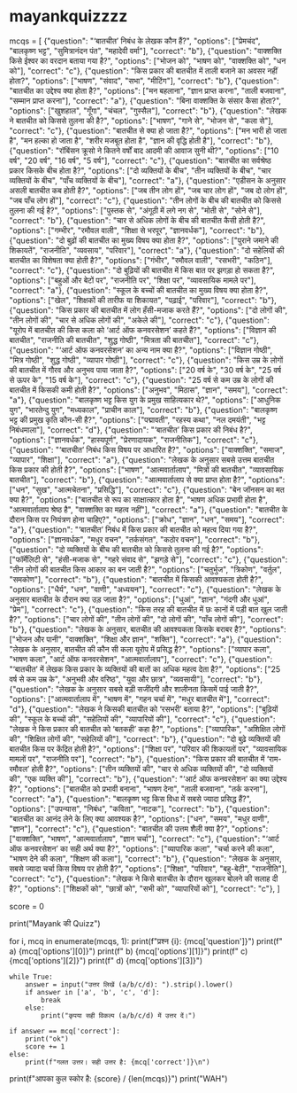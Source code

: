 # mayankquizzzz
mcqs = [
    {"question": "‘बातचीत’ निबंध के लेखक कौन हैं?", "options": ["प्रेमचंद", "बालकृष्ण भट्ट", "सुमित्रानंदन पंत", "महादेवी वर्मा"], "correct": "b"},
    {"question": "वाक्शक्ति किसे ईश्वर का वरदान बताया गया है?", "options": ["भोजन को", "भाषण को", "वाक्शक्ति को", "धन को"], "correct": "c"},
    {"question": "किस प्रकार की बातचीत में ताली बजाने का अवसर नहीं होता?", "options": ["भाषण", "संवाद", "सभा", "मीटिंग"], "correct": "b"},
    {"question": "बातचीत का उद्देश्य क्या होता है?", "options": ["मन बहलाना", "ज्ञान प्राप्त करना", "ताली बजवाना", "सम्मान प्राप्त करना"], "correct": "a"},
    {"question": "बिना वाक्शक्ति के संसार कैसा होता?", "options": ["खुशहाल", "गूँगा", "चंचल", "गुस्सैल"], "correct": "b"},
    {"question": "लेखक ने बातचीत को किससे तुलना की है?", "options": ["भाषण", "गाने से", "भोजन से", "कला से"], "correct": "c"},
    {"question": "बातचीत से क्या हो जाता है?", "options": ["मन भारी हो जाता है", "मन हल्का हो जाता है", "शरीर मजबूत होता है", "ज्ञान की वृद्धि होती है"], "correct": "b"},
    {"question": "रॉबिंसन क्रूसो ने कितने वर्षों बाद आदमी की आवाज सुनी थी?", "options": ["10 वर्ष", "20 वर्ष", "16 वर्ष", "5 वर्ष"], "correct": "c"},
    {"question": "बातचीत का सर्वश्रेष्ठ प्रकार किसके बीच होता है?", "options": ["दो व्यक्तियों के बीच", "तीन व्यक्तियों के बीच", "चार व्यक्तियों के बीच", "पाँच व्यक्तियों के बीच"], "correct": "a"},
    {"question": "एडीसन के अनुसार असली बातचीत कब होती है?", "options": ["जब तीन लोग हों", "जब चार लोग हों", "जब दो लोग हों", "जब पाँच लोग हों"], "correct": "c"},
    {"question": "तीन लोगों के बीच की बातचीत को किससे तुलना की गई है?", "options": ["पुस्तक से", "अंगूठी में लगे नग से", "मोती से", "सोने से"], "correct": "b"},
    {"question": "चार से अधिक लोगों के बीच की बातचीत कैसी होती है?", "options": ["गम्भीर", "रमौवल वाली", "शिक्षा से भरपूर", "ज्ञानवर्धक"], "correct": "b"},
    {"question": "दो बुढ़ों की बातचीत का मुख्य विषय क्या होता है?", "options": ["पुराने जमाने की शिकायतें", "राजनीति", "व्यवसाय", "परिवार"], "correct": "a"},
    {"question": "दो सहेलियों की बातचीत का विशेषता क्या होती है?", "options": ["गंभीर", "रमौवल वाली", "रसभरी", "कठिन"], "correct": "c"},
    {"question": "दो बुढ़ियों की बातचीत में किस बात पर झगड़ा हो सकता है?", "options": ["बहुओं और बेटों पर", "राजनीति पर", "शिक्षा पर", "व्यावसायिक मामले पर"], "correct": "a"},
    {"question": "स्कूल के बच्चों की बातचीत का मुख्य विषय क्या होता है?", "options": ["खेल", "शिक्षकों की तारीफ या शिकायत", "पढ़ाई", "परिवार"], "correct": "b"},
    {"question": "किस प्रकार की बातचीत में लोग हँसी-मजाक करते हैं?", "options": ["दो लोगों की", "तीन लोगों की", "चार से अधिक लोगों की", "अकेले की"], "correct": "c"},
    {"question": "यूरोप में बातचीत की किस कला को ‘आर्ट ऑफ कनवरसेशन’ कहते हैं?", "options": ["विज्ञान की बातचीत", "राजनीति की बातचीत", "शुद्ध गोष्ठी", "मित्रता की बातचीत"], "correct": "c"},
    {"question": "‘आर्ट ऑफ कनवरसेशन’ का अन्य नाम क्या है?", "options": ["विज्ञान गोष्ठी", "मित्र गोष्ठी", "शुद्ध गोष्ठी", "व्यापार गोष्ठी"], "correct": "c"},
    {"question": "किस उम्र के लोगों की बातचीत में गौरव और अनुभव पाया जाता है?", "options": ["20 वर्ष के", "30 वर्ष के", "25 वर्ष से ऊपर के", "15 वर्ष के"], "correct": "c"},
    {"question": "25 वर्ष से कम उम्र के लोगों की बातचीत में किसकी कमी होती है?", "options": ["अनुभव", "मिठास", "ज्ञान", "समय"], "correct": "a"},
    {"question": "बालकृष्ण भट्ट किस युग के प्रमुख साहित्यकार थे?", "options": ["आधुनिक युग", "भारतेन्दु युग", "मध्यकाल", "प्राचीन काल"], "correct": "b"},
    {"question": "बालकृष्ण भट्ट की प्रमुख कृति कौन-सी है?", "options": ["पद्मावती", "रहस्य कथा", "नल दमयंती", "भट्ट निबंधमाला"], "correct": "d"},
    {"question": "‘बातचीत’ किस प्रकार की निबंध है?", "options": ["ज्ञानवर्धक", "हास्यपूर्ण", "प्रेरणादायक", "राजनीतिक"], "correct": "c"},
    {"question": "‘बातचीत’ निबंध किस विषय पर आधारित है?", "options": ["वाक्शक्ति", "समाज", "व्यापार", "शिक्षा"], "correct": "a"},
    {"question": "लेखक के अनुसार सबसे उत्तम बातचीत किस प्रकार की होती है?", "options": ["भाषण", "आत्मवार्तालाप", "मित्रों की बातचीत", "व्यावसायिक बातचीत"], "correct": "b"},
    {"question": "आत्मवार्तालाप से क्या प्राप्त होता है?", "options": ["धन", "सुख", "आत्मचेतना", "प्रसिद्धि"], "correct": "c"},
    {"question": "बेन जॉनसन का मत क्या है?", "options": ["बातचीत से रूप का साक्षात्कार होता है", "भाषण अधिक प्रभावी होता है", "आत्मवार्तालाप श्रेष्ठ है", "वाक्शक्ति का महत्व नहीं"], "correct": "a"},
    {"question": "बातचीत के दौरान किस पर नियंत्रण होना चाहिए?", "options": ["क्रोध", "ज्ञान", "धन", "समय"], "correct": "a"},
    {"question": "‘बातचीत’ निबंध में किस प्रकार की बातचीत को महत्व दिया गया है?", "options": ["ज्ञानवर्धक", "मधुर वचन", "तर्कसंगत", "कठोर वचन"], "correct": "b"},
    {"question": "दो व्यक्तियों के बीच की बातचीत को किससे तुलना की गई है?", "options": ["फॉर्मेलिटी से", "हंसी-मजाक से", "गहरे संवाद से", "झगड़े से"], "correct": "c"},
    {"question": "तीन लोगों की बातचीत किस आकार का बन जाती है?", "options": ["चतुर्भुज", "त्रिकोण", "वर्तुल", "समकोण"], "correct": "b"},
    {"question": "बातचीत में किसकी आवश्यकता होती है?", "options": ["धैर्य", "धन", "वाणी", "अध्ययन"], "correct": "c"},
    {"question": "लेखक के अनुसार बातचीत के दौरान क्या उड़ जाता है?", "options": ["धुआं", "ज्ञान", "गंदगी और धुआं", "प्रेम"], "correct": "c"},
    {"question": "किस तरह की बातचीत में छः कानों में पड़ी बात खुल जाती है?", "options": ["चार लोगों की", "तीन लोगों की", "दो लोगों की", "पाँच लोगों की"], "correct": "b"},
    {"question": "लेखक के अनुसार, बातचीत की आवश्यकता किसके बराबर है?", "options": ["भोजन और पानी", "वाक्शक्ति", "शिक्षा और ज्ञान", "शक्ति"], "correct": "a"},
    {"question": "लेखक के अनुसार, बातचीत की कौन सी कला यूरोप में प्रसिद्ध है?", "options": ["व्यापार कला", "भाषण कला", "आर्ट ऑफ कनवरसेशन", "आत्मवार्तालाप"], "correct": "c"},
    {"question": "‘बातचीत’ में लेखक किस प्रकार के व्यक्तियों की बातों का अधिक महत्व देता है?", "options": ["25 वर्ष से कम उम्र के", "अनुभवी और वरिष्ठ", "युवा और छात्र", "व्यवसायी"], "correct": "b"},
    {"question": "लेखक के अनुसार सबसे बड़ी सजींदगी और शालीनता किसमें पाई जाती है?", "options": ["आत्मवार्तालाप में", "भाषण में", "गहन चर्चा में", "मधुर बातचीत में"], "correct": "d"},
    {"question": "लेखक ने किसकी बातचीत को ‘रसभरी’ बताया है?", "options": ["बुढ़ियों की", "स्कूल के बच्चों की", "सहेलियों की", "व्यापारियों की"], "correct": "c"},
    {"question": "लेखक ने किस प्रकार की बातचीत को ‘बतकही’ कहा है?", "options": ["व्यापारिक", "अशिक्षित लोगों की", "शिक्षित लोगों की", "सहेलियों की"], "correct": "b"},
    {"question": "दो बुढ़े व्यक्तियों की बातचीत किस पर केंद्रित होती है?", "options": ["शिक्षा पर", "परिवार की शिकायतों पर", "व्यावसायिक मामलों पर", "राजनीति पर"], "correct": "b"},
    {"question": "किस प्रकार की बातचीत में ‘राम-रमौवल’ होती है?", "options": ["तीन व्यक्तियों की", "चार से अधिक व्यक्तियों की", "दो व्यक्तियों की", "एक व्यक्ति की"], "correct": "b"},
    {"question": "‘आर्ट ऑफ कनवरसेशन’ का क्या उद्देश्य है?", "options": ["बातचीत को प्रभावी बनाना", "भाषण देना", "ताली बजवाना", "तर्क करना"], "correct": "a"},
    {"question": "बालकृष्ण भट्ट किस विधा में सबसे ज्यादा प्रसिद्ध हैं?", "options": ["उपन्यास", "निबंध", "कविता", "नाटक"], "correct": "b"},
    {"question": "बातचीत का आनंद लेने के लिए क्या आवश्यक है?", "options": ["धन", "समय", "मधुर वाणी", "ज्ञान"], "correct": "c"},
    {"question": "बातचीत की उत्तम शैली क्या है?", "options": ["वाक्शक्ति", "भाषण", "आत्मवार्तालाप", "ज्ञान चर्चा"], "correct": "c"},
    {"question": "‘आर्ट ऑफ कनवरसेशन’ का सही अर्थ क्या है?", "options": ["व्यापारिक कला", "चर्चा करने की कला", "भाषण देने की कला", "शिक्षण की कला"], "correct": "b"},
    {"question": "लेखक के अनुसार, सबसे ज्यादा चर्चा किस विषय पर होती है?", "options": ["शिक्षा", "परिवार", "बहु-बेटी", "राजनीति"], "correct": "c"},
    {"question": "लेखक ने किसे बातचीत के दौरान खुलकर बोलने की सलाह दी है?", "options": ["शिक्षकों को", "छात्रों को", "सभी को", "व्यापारियों को"], "correct": "c"},
]

score = 0

print("Mayank की Quizz")

for i, mcq in enumerate(mcqs, 1):
    print(f"प्रश्न {i}: {mcq['question']}")
    print(f"    a) {mcq['options'][0]}")
    print(f"    b) {mcq['options'][1]}")
    print(f"    c) {mcq['options'][2]}")
    print(f"    d) {mcq['options'][3]}")

    while True:
        answer = input("उत्तर लिखें (a/b/c/d): ").strip().lower()
        if answer in ['a', 'b', 'c', 'd']:
            break
        else:
            print("कृपया सही विकल्प (a/b/c/d) में उत्तर दें।")

    if answer == mcq['correct']:
        print("ok")
        score += 1
    else:
        print(f"गलत उत्तर। सही उत्तर है: {mcq['correct']}\n")

print(f"आपका कुल स्कोर है: {score} / {len(mcqs)}")
print("WAH")
